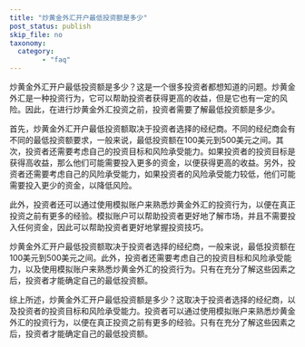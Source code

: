 ```yaml
---
title: "炒黄金外汇开户最低投资额是多少"
post_status: publish
skip_file: no
taxonomy:
  category:
        - "faq"
---
```


炒黄金外汇开户最低投资额是多少？这是一个很多投资者都想知道的问题。炒黄金外汇是一种投资行为，它可以帮助投资者获得更高的收益，但是它也有一定的风险。因此，在进行炒黄金外汇投资之前，投资者需要了解最低投资额是多少。

首先，炒黄金外汇开户最低投资额取决于投资者选择的经纪商。不同的经纪商会有不同的最低投资额要求，一般来说，最低投资额在100美元到500美元之间。其次，投资者还需要考虑自己的投资目标和风险承受能力。如果投资者的投资目标是获得高收益，那么他们可能需要投入更多的资金，以便获得更高的收益。另外，投资者还需要考虑自己的风险承受能力，如果投资者的风险承受能力较低，他们可能需要投入更少的资金，以降低风险。

此外，投资者还可以通过使用模拟账户来熟悉炒黄金外汇的投资行为，以便在真正投资之前有更多的经验。模拟账户可以帮助投资者更好地了解市场，并且不需要投入任何资金，因此可以帮助投资者更好地掌握投资技巧。

炒黄金外汇开户最低投资额取决于投资者选择的经纪商，一般来说，最低投资额在100美元到500美元之间。此外，投资者还需要考虑自己的投资目标和风险承受能力，以及使用模拟账户来熟悉炒黄金外汇的投资行为。只有在充分了解这些因素之后，投资者才能确定自己的最低投资额。

综上所述，炒黄金外汇开户最低投资额是多少？这取决于投资者选择的经纪商，以及投资者的投资目标和风险承受能力。投资者可以通过使用模拟账户来熟悉炒黄金外汇的投资行为，以便在真正投资之前有更多的经验。只有在充分了解这些因素之后，投资者才能确定自己的最低投资额。
